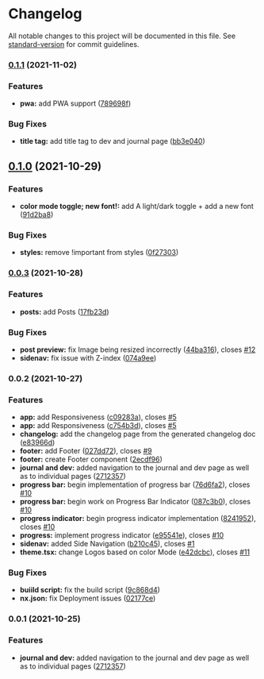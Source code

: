 # Changelog

All notable changes to this project will be documented in this file. See [standard-version](https://github.com/conventional-changelog/standard-version) for commit guidelines.

### [0.1.1](https://github.com/lbugasu/sandstorm/compare/v0.1.0...v0.1.1) (2021-11-02)

### Features

- **pwa:** add PWA support ([789698f](https://github.com/lbugasu/sandstorm/commits/789698f37a009bb58fd3523c78d05ddeb166b9c6))

### Bug Fixes

- **title tag:** add title tag to dev and journal page ([bb3e040](https://github.com/lbugasu/sandstorm/commits/bb3e0400997ca09855ac121a63a2c82eb9c1ca58))

## [0.1.0](https://github.com/lbugasu/sandstorm/compare/v0.0.3...v0.1.0) (2021-10-29)

### Features

- **color mode toggle; new font!:** add A light/dark toggle + add a new font ([91d2ba8](https://github.com/lbugasu/sandstorm/commits/91d2ba825c8811a6ca4b8e23b678f50f60623f50))

### Bug Fixes

- **styles:** remove !important from styles ([0f27303](https://github.com/lbugasu/sandstorm/commits/0f27303a8b6813b07b563977ebb4a5c16549a1d6))

### [0.0.3](https://github.com/lbugasu/sandstorm/compare/v0.0.2...v0.0.3) (2021-10-28)

### Features

- **posts:** add Posts ([17fb23d](https://github.com/lbugasu/sandstorm/commits/17fb23d68eed2199b3df054927dd2a5149ba0abf))

### Bug Fixes

- **post preview:** fix Image being resized incorrectly ([44ba316](https://github.com/lbugasu/sandstorm/commits/44ba316429b65aed39115b4cf0e737c5df8f3fa0)), closes [#12](https://github.com/lbugasu/sandstorm/issues/12)
- **sidenav:** fix issue with Z-index ([074a9ee](https://github.com/lbugasu/sandstorm/commits/074a9ee0ef57e2493cd9de5e79eb598a171c897e))

### 0.0.2 (2021-10-27)

### Features

- **app:** add Responsiveness ([c09283a](https://github.com/lbugasu/sandstorm/commits/c09283aa6c5c52acb7599c8ad0fe50a6d8cc7cf3)), closes [#5](https://github.com/lbugasu/sandstorm/issues/5)
- **app:** add Responsiveness ([c754b3d](https://github.com/lbugasu/sandstorm/commits/c754b3d3d66930139167cbbae95d6dcb58983b97)), closes [#5](https://github.com/lbugasu/sandstorm/issues/5)
- **changelog:** add the changelog page from the generated changelog doc ([e83966d](https://github.com/lbugasu/sandstorm/commits/e83966d22eb1814175350ca58cd25ab749a5fcf4))
- **footer:** add Footer ([027dd72](https://github.com/lbugasu/sandstorm/commits/027dd72aac56d647b363b6821ac41b330972c75e)), closes [#9](https://github.com/lbugasu/sandstorm/issues/9)
- **footer:** create Footer component ([2ecdf96](https://github.com/lbugasu/sandstorm/commits/2ecdf96fbc679d9a2074d413df0d16c2494003df))
- **journal and dev:** added navigation to the journal and dev page as well as to individual pages ([2712357](https://github.com/lbugasu/sandstorm/commits/27123571955995194d3c553ccf4406d5ff065d5a))
- **progress bar:** begin implementation of progress bar ([76d6fa2](https://github.com/lbugasu/sandstorm/commits/76d6fa2ea2ac1e4e25054d8d9532ea4bf42a005e)), closes [#10](https://github.com/lbugasu/sandstorm/issues/10)
- **progress bar:** begin work on Progress Bar Indicator ([087c3b0](https://github.com/lbugasu/sandstorm/commits/087c3b0a773b6225f91ce8aa4ae1d65c802de775)), closes [#10](https://github.com/lbugasu/sandstorm/issues/10)
- **progress indicator:** begin progress indicator implementation ([8241952](https://github.com/lbugasu/sandstorm/commits/82419526ff54d1e357fbd0e12ad03901c1dec1be)), closes [#10](https://github.com/lbugasu/sandstorm/issues/10)
- **progress:** implement progress indicator ([e95541e](https://github.com/lbugasu/sandstorm/commits/e95541eaa4e1722c470cc822426ce3669a19a9a5)), closes [#10](https://github.com/lbugasu/sandstorm/issues/10)
- **sidenav:** added Side Navigation ([b210c45](https://github.com/lbugasu/sandstorm/commits/b210c458902060bf5f1417ea3e16b129b8836105)), closes [#1](https://github.com/lbugasu/sandstorm/issues/1)
- **theme.tsx:** change Logos based on color Mode ([e42dcbc](https://github.com/lbugasu/sandstorm/commits/e42dcbc9641bbf53995a431455b921cdb464d54d)), closes [#11](https://github.com/lbugasu/sandstorm/issues/11)

### Bug Fixes

- **buiild script:** fix the build script ([9c868d4](https://github.com/lbugasu/sandstorm/commits/9c868d46e094511ae95d9158a95271361e1099ca))
- **nx.json:** fix Deployment issues ([02177ce](https://github.com/lbugasu/sandstorm/commits/02177ce86a94e2c2f863661d3761a53700a7a2dc))

### 0.0.1 (2021-10-25)

### Features

- **journal and dev:** added navigation to the journal and dev page as well as to individual pages ([2712357](https://github.com/lbugasu/sandstorm/commits/27123571955995194d3c553ccf4406d5ff065d5a))
